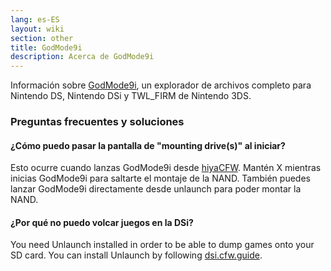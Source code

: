 ```yaml
---
lang: es-ES
layout: wiki
section: other
title: GodMode9i
description: Acerca de GodMode9i
---
```


Información sobre [GodMode9i](https://github.com/DS-Homebrew/GodMode9i), un explorador de archivos completo para Nintendo DS, Nintendo DSi y TWL_FIRM de Nintendo 3DS.

### Preguntas frecuentes y soluciones

#### ¿Cómo puedo pasar la pantalla de "mounting drive(s)" al iniciar?
Esto ocurre cuando lanzas GodMode9i desde [hiyaCFW](https://wiki.ds-homebrew.com/other/hiyacfw). Mantén X mientras inicias GodMode9i para saltarte el montaje de la NAND. También puedes lanzar GodMode9i directamente desde unlaunch para poder montar la NAND.

#### ¿Por qué no puedo volcar juegos en la DSi?
You need Unlaunch installed in order to be able to dump games onto your SD card. You can install Unlaunch by following [dsi.cfw.guide](https://dsi.cfw.guide/).
